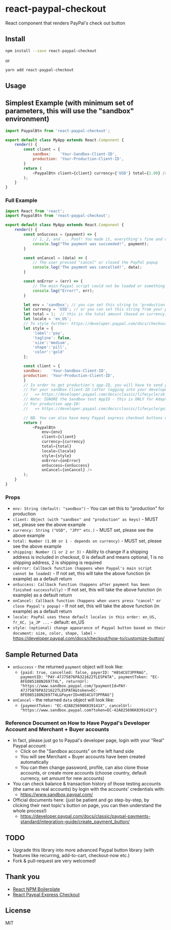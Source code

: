 # react-paypal-checkout
React component that renders PayPal's check out button

## Install

```bash
npm install --save react-paypal-checkout
```

or

```bash
yarn add react-paypal-checkout
```

## Usage

## Simplest Example (with minimum set of parameters, this will use the "sandbox" environment)

```javascript
import PaypalBtn from 'react-paypal-checkout';

export default class MyApp extends React.Component {
	render() {
		const client = {
			sandbox:    'Your-Sandbox-Client-ID',
			production: 'Your-Production-Client-ID',
		}	
        return (
            <PaypalBtn client={client} currency={'USD'} total={1.00} />
        );
    }
}    
```

### Full Example

```javascript
import React from 'react';
import PaypalBtn from 'react-paypal-checkout';

export default class MyApp extends React.Component {
	render() {		
		const onSuccess = (payment) => {
			// 1, 2, and ... Poof! You made it, everything's fine and dandy!
			console.log("The payment was succeeded!", payment);
		}		

		const onCancel = (data) => {
			// The user pressed "cancel" or closed the PayPal popup
			console.log('The payment was cancelled!', data);
		}	

		const onError = (err) => {
			// The main Paypal script could not be loaded or something blocked the script from loading
			console.log("Error!", err);
		}			

		let env = 'sandbox'; // you can set this string to 'production'
		let currency = 'USD'; // or you can set this string from your props or state  
		let total = 1;  // this is the total amount (based on currency) to charge
		let locale = 'en_US'; 
		// To style further: https://developer.paypal.com/docs/checkout/how-to/customize-button/
		let style = {
			'label':'pay', 
			'tagline': false, 
			'size':'medium', 
			'shape':'pill', 
			'color':'gold'
		};

		const client = {
		sandbox:    'Your-Sandbox-Client-ID',
		production: 'Your-Production-Client-ID',
		}
		// In order to get production's app-ID, you will have to send your app to Paypal for approval first
		// For your sandbox Client-ID (after logging into your developer account, please locate the "REST API apps" section, click "Create App" unless you have already done so):
		//   => https://developer.paypal.com/docs/classic/lifecycle/sb_credentials/
		// Note: IGNORE the Sandbox test AppID - this is ONLY for Adaptive APIs, NOT REST APIs)
		// For production app-ID:
		//   => https://developer.paypal.com/docs/classic/lifecycle/goingLive/		

		// NB. You can also have many Paypal express checkout buttons on page, just pass in the correct amount and they will work!		  
		return (
			<PaypalBtn 
				env={env} 
				client={client} 
				currency={currency} 
				total={total} 
				locale={locale} 
				style={style}
				onError={onError} 
				onSuccess={onSuccess} 
				onCancel={onCancel} />
		);
	}
}
```

### Props

- `env: String (default: "sandbox")` - You can set this to "production" for production
- `client: Object (with "sandbox" and "production" as keys)` - MUST set, please see the above example
- `currency: String ("USD", "JPY" etc.)` - MUST set, please see the above example
- `total: Number (1.00 or 1 - depends on currency)` - MUST set, please see the above example
- `shipping: Number (1 or 2 or 3)` - Ability to change if a shipping address is included in checkout, 0 is default and means optional, 1 is no shipping address, 2 is shipping is required
- `onError: Callback function (happens when Paypal's main script cannot be loaded)` - If not set, this will take the above function (in example) as a default return
- `onSuccess: Callback function (happens after payment has been finished successfully)` - If not set, this will take the above function (in example) as a default return
- `onCancel: Callback function (happens when users press "cancel" or close Paypal's popup)` - If not set, this will take the above function (in example) as a default return
- `locale: PayPal uses these default locales in this order: en_US, fr_XC, ja_JP ...` - default: en_US
- `style: (optional) change appearance of Paypal button based on their document: size, color, shape, label` - https://developer.paypal.com/docs/checkout/how-to/customize-button/

## Sample Returned Data

- `onSuccess` - the returned `payment` object will look like: 
	+ `{paid: true, cancelled: false, payerID: "H8S4CU73PFRAG", paymentID: "PAY-47J75876PA321622TLESPATA", paymentToken: "EC-8FE085188N269774L", returnUrl: "https://www.sandbox.paypal.com/?paymentId=PAY-47J75876PA321622TLESPATA&token=EC-8FE085188N269774L&PayerID=H8S4CU73PFRAG"}`
- `onCancel` - the returned `data` object will look like: 
	+ `{paymentToken: "EC-42A825696K839141X", cancelUrl: "https://www.sandbox.paypal.com?token=EC-42A825696K839141X"}`

### Reference Document on How to Have Paypal's Developer Account and Merchant + Buyer accounts

- In fact, please just go to Paypal's developer page, login with your "Real" Paypal account: 
	+ Click on the "Sandbox accounts" on the left hand side
	+ You will see Merchant + Buyer accounts have been created automatically
	+ You can then change password, profile, can also clone those accounts, or create more accounts (choose country, default currency, set amount for new accounts)
- You can check balance & transaction history of those testing accounts (the same as real accounts)	by login with the accounts' credentials with:
	+ https://www.sandbox.paypal.com/
- Official documents here: (just be patient and go step-by-step, by clicking their next topic's button on page, you can then understand the whole process!)
	+ https://developer.paypal.com/docs/classic/paypal-payments-standard/integration-guide/create_payment_button/

## TODO

- Upgrade this library into more advanced Paypal button library (with features like recurring, add-to-cart, checkout-now etc.)
- Fork & pull-request are very welcomed!

## Thank you

- [React NPM Boilerplate](https://github.com/juliancwirko/react-npm-boilerplate)
- [React Paypal Express Checkout](https://github.com/thinhvo0108/react-paypal-express-checkout)

## License

MIT
